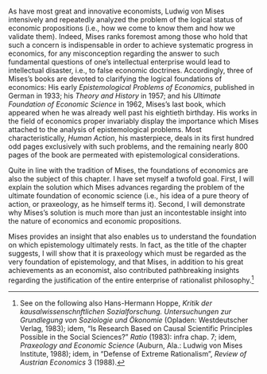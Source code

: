 ### 

As have most great and innovative economists, Ludwig von Mises intensively and repeatedly analyzed the problem of the logical status of economic propositions (i.e., how we come to know them and how we validate them). Indeed, Mises ranks foremost among those who hold that such a concern is indispensable in order to achieve systematic progress in economics, for any misconception regarding the answer to such fundamental questions of one’s intellectual enterprise would lead to intellectual disaster, i.e., to false economic doctrines. Accordingly, three of Mises’s books are devoted to clarifying the logical foundations of economics: His early *Epistemological Problems of Economics*, published in German in 1933; his *Theory and History* in 1957; and his *Ultimate Foundation of Economic Science* in 1962, Mises’s last book, which appeared when he was already well past his eightieth birthday. His works in the field of economics proper invariably display the importance which Mises attached to the analysis of epistemological problems. Most characteristically, *Human Action*, his masterpiece, deals in its first hundred odd pages exclusively with such problems, and the remaining nearly 800 pages of the book are permeated with epistemological considerations.

Quite in line with the tradition of Mises, the foundations of economics are also the subject of this chapter. I have set myself a twofold goal. First, I will explain the solution which Mises advances regarding the problem of the ultimate foundation of economic science (i.e., his idea of a pure theory of action, or praxeology, as he himself terms it). Second, I will demonstrate why Mises’s solution is much more than just an incontestable insight into the nature of economics and economic propositions.

Mises provides an insight that also enables us to understand the foundation on which epistemology ultimately rests. In fact, as the title of the chapter suggests, I will show that it is praxeology which must be regarded as the very foundation of epistemology, and that Mises, in addition to his great achievements as an economist, also contributed pathbreaking insights regarding the justification of the entire enterprise of rationalist philosophy.[^1]

[^1]: See on the following also Hans-Hermann Hoppe, *Kritik der kausalwissenschnftlichen Sozialforschung. Untersuchungen zur Grundlegung von Soziologie und Ökonomie* (Opladen: Westdeutscher Verlag, 1983); idem, “Is Research Based on Causal Scientific Principles Possible in the Social Sciences?” *Ratio* (1983): infra chap. 7; idem, *Praxeology and Economic Science* (Auburn, Ala.: Ludwig von Mises Institute, 1988); idem, in “Defense of Extreme Rationalism”, *Review of Austrian Economics* 3 (1988).
